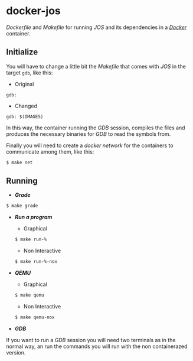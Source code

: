 # docker-jos

_Dockerfile_ and _Makefile_ for running _JOS_ and its dependencies in a [_Docker_](https://docs.docker.com/install/linux/docker-ce/ubuntu/) container.

## Initialize

You will have to change a little bit the _Makefile_ that comes with _JOS_ in the target `gdb`, like this:

- Original

```make
gdb:
```

- Changed

```make
gdb: $(IMAGES)
```

In this way, the container running the _GDB_ session, compiles the files and produces the necessary binaries for _GDB_ to read the symbols from.

Finally you will need to create a _docker network_ for the containers to communicate among them, like this:

```bash
$ make net
```

## Running

- ***Grade***

```bash
$ make grade
```

- ***Run a program***

	- Graphical

    ```bash
    $ make run-%
    ```

	- Non Interactive

    ```bash
    $ make run-%-nox
    ```

- ***QEMU***

	- Graphical

    ```bash
    $ make qemu
    ```

	- Non Interactive

    ```bash
    $ make qemu-nox
    ```

- ***GDB***

If you want to run a _GDB_ session you will need two terminals as in the normal way, an run the commands you will run with the non containerazed version.

